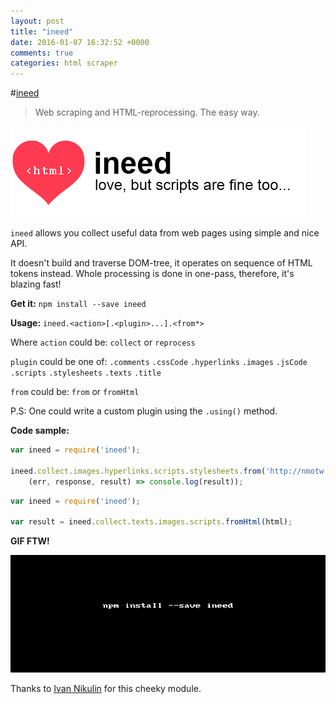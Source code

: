 ```yaml
---
layout: post
title: "ineed"
date: 2016-01-07 16:32:52 +0000
comments: true
categories: html scraper
---
```


#[ineed](https://www.npmjs.com/package/ineed)
> Web scraping and HTML-reprocessing. The easy way.

![ineed-logo](/images/ineed/ineed-logo.png)

`ineed` allows you collect useful data from web pages using simple and nice API.

It doesn't build and traverse DOM-tree, it operates on sequence of HTML tokens instead. Whole processing is done in one-pass, therefore, it's blazing fast! 

__Get it:__ `npm install --save ineed`

__Usage:__ `ineed.<action>[.<plugin>...].<from*>`

Where `action` could be: `collect` or `reprocess`

`plugin` could be one of: `.comments` `.cssCode` `.hyperlinks` `.images` `.jsCode` `.scripts` `.stylesheets` `.texts` `.title`

`from` could be: `from` or `fromHtml`

P.S: One could write a custom plugin using the `.using()` method.

__Code sample:__

```js
var ineed = require('ineed');
 
ineed.collect.images.hyperlinks.scripts.stylesheets.from('http://nmotw.in',
    (err, response, result) => console.log(result));
```

```js
var ineed = require('ineed');

var result = ineed.collect.texts.images.scripts.fromHtml(html);
```

__GIF FTW!__

![ineed](/images/ineed/ineed.gif)

Thanks to [Ivan Nikulin](https://twitter.com/nilukini) for this cheeky module.


